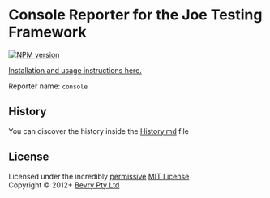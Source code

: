 # Console Reporter for the Joe Testing Framework

[![NPM version](https://badge.fury.io/js/joe-reporter-console.png)](https://npmjs.org/package/joe-reporter-console)

[Installation and usage instructions here.](https://github.com/bevry/joe/wiki/Using-Custom-Reporters)

Reporter name: `console`


## History
You can discover the history inside the [History.md](https://github.com/bevry/joe-reporter-console/blob/master/History.md#files) file


## License
Licensed under the incredibly [permissive](http://en.wikipedia.org/wiki/Permissive_free_software_licence) [MIT License](http://creativecommons.org/licenses/MIT/)
<br/>Copyright &copy; 2012+ [Bevry Pty Ltd](http://bevry.me)